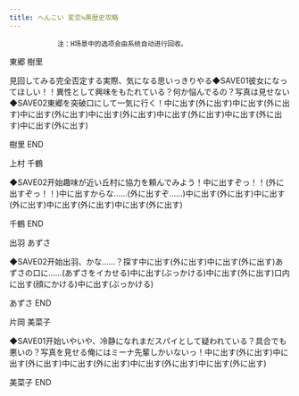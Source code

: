```yaml
---
title: へんこい 変恋≒黒歴史攻略
---
```


                注：H场景中的选项会由系统自动进行回收。

東郷 樹里

見回してみる完全否定する実際、気になる思いっきりやる◆SAVE01彼女になってほしい！！異性として興味をもたれている？何か悩んでるの？写真は見せない◆SAVE02東郷を突破口にして一気に行く！中に出す(外に出す)中に出す(外に出す)中に出す(外に出す)中に出す(外に出す)中に出す(外に出す)中に出す(外に出す)中に出す(外に出す)

樹里 END

上村 千鶴

◆SAVE02开始趣味が近い丘村に協力を頼んでみよう！中に出すぞっ！！(外に出すぞっ！！)中に出すからな……(外に出すぞ……)中に出す(外に出す)中に出す(外に出す)中に出す(外に出す)中に出す(外に出す)

千鶴 END

出羽 あずさ

◆SAVE02开始出羽、かな……？探す中に出す(外に出す)中に出す(外に出す)あずさの口に……(あずさをイカせる)中に出す(ぶっかける)中に出す(外に出す)口内に出す(顔にかける)中に出す(ぶっかける)

あずさ END

片岡 美菜子

◆SAVE01开始いやいや、冷静になれまだスパイとして疑われている？具合でも悪いの？写真を見せる俺にはミーナ先輩しかいないっ！中に出す(外に出す)中に出す(外に出す)中に出す(外に出す)中に出す(外に出す)中に出す(外に出す)

美菜子 END
              
